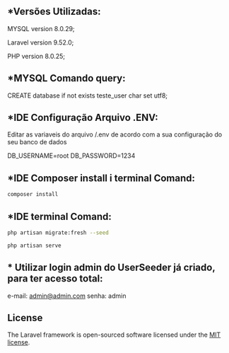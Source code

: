 
## *Versões Utilizadas:  

MYSQL version 8.0.29;

Laravel version 9.52.0;

PHP version 8.0.25;

## *MYSQL Comando query:

CREATE database if not exists teste_user char set utf8;


## *IDE Configuração Arquivo .ENV:

Editar as variaveis do arquivo /.env de acordo com a sua configuração do seu banco de dados

DB_USERNAME=root
DB_PASSWORD=1234

## *IDE Composer install i terminal Comand:  

```sh
composer install
```


## *IDE terminal Comand:  

```sh
php artisan migrate:fresh --seed
```

```sh
php artisan serve
```


## * Utilizar login admin do UserSeeder já criado, para ter acesso total: 
e-mail: admin@admin.com
senha: admin

## License

The Laravel framework is open-sourced software licensed under the [MIT license](https://opensource.org/licenses/MIT).
